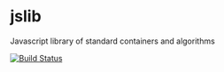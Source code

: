 # jslib
Javascript library of standard containers and algorithms

[![Build Status](https://travis-ci.org/robspassky/jslib.svg)](https://travis-ci.org/robspassky/jslib)
